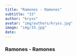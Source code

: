 ```yaml
---
title: "Ramones - Ramones"
subtitle: "33"
author: "kryss"
avatar: "img/authors/kryss.jpg"
image: "img/33.jpg"
date:
---
```


### Ramones - Ramones
